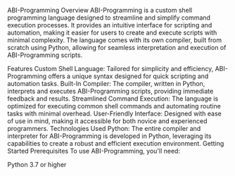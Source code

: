 ABI-Programming
Overview
ABI-Programming is a custom shell programming language designed to streamline and simplify command execution processes. It provides an intuitive interface for scripting and automation, making it easier for users to create and execute scripts with minimal complexity. The language comes with its own compiler, built from scratch using Python, allowing for seamless interpretation and execution of ABI-Programming scripts.

Features
Custom Shell Language: Tailored for simplicity and efficiency, ABI-Programming offers a unique syntax designed for quick scripting and automation tasks.
Built-In Compiler: The compiler, written in Python, interprets and executes ABI-Programming scripts, providing immediate feedback and results.
Streamlined Command Execution: The language is optimized for executing common shell commands and automating routine tasks with minimal overhead.
User-Friendly Interface: Designed with ease of use in mind, making it accessible for both novice and experienced programmers.
Technologies Used
Python: The entire compiler and interpreter for ABI-Programming is developed in Python, leveraging its capabilities to create a robust and efficient execution environment.
Getting Started
Prerequisites
To use ABI-Programming, you'll need:

Python 3.7 or higher
